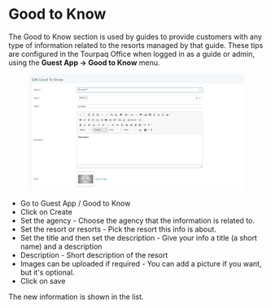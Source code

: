 # Good to Know

The Good to Know section is used by guides to provide customers with any type of information related to the resorts managed by that guide. These tips are configured in the Tourpaq Office when logged in as a guide or admin, using the **Guest App -> Good to Know** menu.

<figure><img src=".gitbook/assets/image (20) (1).png" alt=""><figcaption></figcaption></figure>

* Go to Guest App / Good to Know
* Click on Create
* Set the agency - Choose the agency that the information is related to.
* &#x20;Set the resort or resorts - Pick the resort  this info is about.&#x20;
* &#x20;Set the title and then set the description - Give your info a title (a short name) and a description
* Description - Short description of the resort
* Images can be uploaded if required - You can add a picture if you want, but it's optional.
* Click on save

&#x20;The new information is shown in the list.
